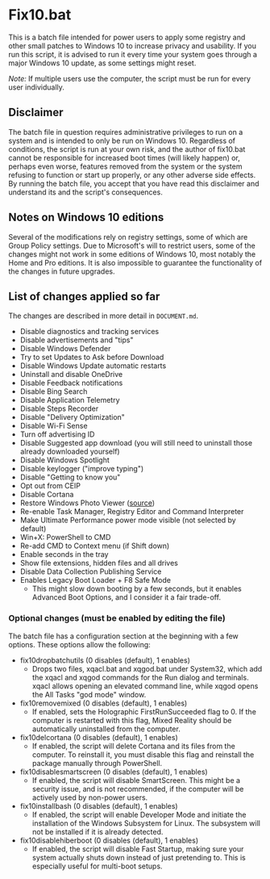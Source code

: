 # Fix10.bat

This is a batch file intended for power users to apply some registry and other small patches to Windows 10 to increase privacy and usability. If you run this script, it is advised to run it every time your system goes through a major Windows 10 update, as some settings might reset.

*Note:* If multiple users use the computer, the script must be run for every user individually.

## Disclaimer

The batch file in question requires administrative privileges to run on a system and is intended to only be run on Windows 10. Regardless of conditions, the script is run at your own risk, and the author of fix10.bat cannot be responsible for increased boot times (will likely happen) or, perhaps even worse, features removed from the system or the system refusing to function or start up properly, or any other adverse side effects. By running the batch file, you accept that you have read this disclaimer and understand its and the script's consequences.

## Notes on Windows 10 editions

Several of the modifications rely on registry settings, some of which are Group Policy settings. Due to Microsoft's will to restrict users, some of the changes might not work in some editions of Windows 10, most notably the Home and Pro editions. It is also impossible to guarantee the functionality of the changes in future upgrades.

## List of changes applied so far

The changes are described in more detail in `DOCUMENT.md`.

* Disable diagnostics and tracking services
* Disable advertisements and "tips"
* Disable Windows Defender
* Try to set Updates to Ask before Download
* Disable Windows Update automatic restarts
* Uninstall and disable OneDrive
* Disable Feedback notifications
* Disable Bing Search
* Disable Application Telemetry
* Disable Steps Recorder
* Disable "Delivery Optimization"
* Disable Wi-Fi Sense
* Turn off advertising ID
* Disable Suggested app download (you will still need to uninstall those already downloaded yourself)
* Disable Windows Spotlight
* Disable keylogger ("improve typing")
* Disable "Getting to know you"
* Opt out from CEIP
* Disable Cortana
* Restore Windows Photo Viewer ([source](https://www.tenforums.com/tutorials/14312-restore-windows-photo-viewer-windows-10-a.html))
* Re-enable Task Manager, Registry Editor and Command Interpreter
* Make Ultimate Performance power mode visible (not selected by default)
* Win+X: PowerShell to CMD
* Re-add CMD to Context menu (if Shift down)
* Enable seconds in the tray
* Show file extensions, hidden files and all drives
* Disable Data Collection Publishing Service
* Enables Legacy Boot Loader + F8 Safe Mode 
  * This might slow down booting by a few seconds, but it enables Advanced Boot Options, and I consider it a fair trade-off.

### Optional changes (must be enabled by editing the file)

The batch file has a configuration section at the beginning with a few options. These options allow the following:

* fix10dropbatchutils (0 disables (default), 1 enables)
  * Drops two files, xqacl.bat and xqgod.bat under System32, which add the xqacl and xqgod commands for the Run dialog and terminals. xqacl allows opening an elevated command line, while xqgod opens the All Tasks "god mode" window.
* fix10removemixed (0 disables (default), 1 enables) 
  * If enabled, sets the Holographic FirstRunSucceeded flag to 0. If the computer is restarted with this flag, Mixed Reality should be automatically uninstalled from the computer.
* fix10delcortana (0 disables (default), 1 enables) 
  * If enabled, the script will delete Cortana and its files from the computer. To reinstall it, you must disable this flag and reinstall the package manually through PowerShell.
* fix10disablesmartscreen (0 disables (default), 1 enables) 
  * If enabled, the script will disable SmartScreen. This might be a security issue, and is not recommended, if the computer will be actively used by non-power users.
* fix10installbash (0 disables (default), 1 enables) 
  * If enabled, the script will enable Developer Mode and initiate the installation of the Windows Subsystem for Linux. The subsystem will not be installed if it is already detected.
* fix10disablehiberboot (0 disables (default), 1 enables) 
  * If enabled, the script will disable Fast Startup, making sure your system actually shuts down instead of just pretending to. This is especially useful for multi-boot setups.
